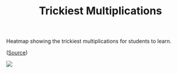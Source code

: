 ﻿---
title: Trickiest Multiplications
---
Heatmap showing the trickiest multiplications for students to learn. 

([Source](https://indieweb.social/@infobeautiful@vis.social/111132655077297887))

![](https://djon.es/assets/memex/sense/Teaching/Mathematics/math-misconceptions/images/trickiestMultiplications.png)